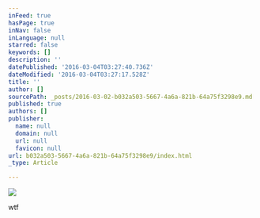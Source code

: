 ```yaml
---
inFeed: true
hasPage: true
inNav: false
inLanguage: null
starred: false
keywords: []
description: ''
datePublished: '2016-03-04T03:27:40.736Z'
dateModified: '2016-03-04T03:27:17.528Z'
title: ''
author: []
sourcePath: _posts/2016-03-02-b032a503-5667-4a6a-821b-64a75f3298e9.md
published: true
authors: []
publisher:
  name: null
  domain: null
  url: null
  favicon: null
url: b032a503-5667-4a6a-821b-64a75f3298e9/index.html
_type: Article

---
```

![](https://the-grid-user-content.s3-us-west-2.amazonaws.com/49d5ba0a-9bcf-4def-8284-bf3f4aedb9d0.jpg)

wtf